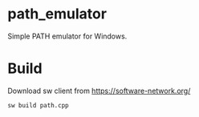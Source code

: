 # path_emulator

Simple PATH emulator for Windows.

# Build

Download sw client from https://software-network.org/

```
sw build path.cpp
```
